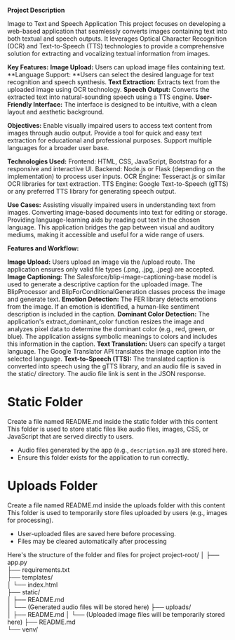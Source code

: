 **Project Description**

Image to Text and Speech Application
This project focuses on developing a web-based application that seamlessly converts images containing text into both textual and speech outputs. It leverages Optical Character Recognition (OCR) and Text-to-Speech (TTS) technologies to provide a comprehensive solution for extracting and vocalizing textual information from images.

**Key Features:**
**Image Upload:** Users can upload image files containing text.
**Language Support: **Users can select the desired language for text recognition and speech synthesis.
**Text Extraction:** Extracts text from the uploaded image using OCR technology.
**Speech Output:** Converts the extracted text into natural-sounding speech using a TTS engine.
**User-Friendly Interface:** The interface is designed to be intuitive, with a clean layout and aesthetic background.

**Objectives:**
Enable visually impaired users to access text content from images through audio output.
Provide a tool for quick and easy text extraction for educational and professional purposes.
Support multiple languages for a broader user base.

**Technologies Used:**
Frontend: HTML, CSS, JavaScript, Bootstrap for a responsive and interactive UI.
Backend: Node.js or Flask (depending on the implementation) to process user inputs.
OCR Engine: Tesseract.js or similar OCR libraries for text extraction.
TTS Engine: Google Text-to-Speech (gTTS) or any preferred TTS library for generating speech output.

**Use Cases:**
Assisting visually impaired users in understanding text from images.
Converting image-based documents into text for editing or storage.
Providing language-learning aids by reading out text in the chosen language.
This application bridges the gap between visual and auditory mediums, making it accessible and useful for a wide range of users.

**Features and Workflow:**

**Image Upload:**
Users upload an image via the /upload route.
The application ensures only valid file types (.png, .jpg, .jpeg) are accepted.
**Image Captioning:**
The Salesforce/blip-image-captioning-base model is used to generate a descriptive caption for the uploaded image.
The BlipProcessor and BlipForConditionalGeneration classes process the image and generate text.
**Emotion Detection:**
The FER library detects emotions from the image. If an emotion is identified, a human-like sentiment description is included in the caption.
**Dominant Color Detection:**
The application's extract_dominant_color function resizes the image and analyzes pixel data to determine the dominant color (e.g., red, green, or blue).
The application assigns symbolic meanings to colors and includes this information in the caption.
**Text Translation:**
Users can specify a target language. The Google Translator API translates the image caption into the selected language.
**Text-to-Speech (TTS):**
The translated caption is converted into speech using the gTTS library, and an audio file is saved in the static/ directory.
The audio file link is sent in the JSON response.


# Static Folder
Create a file named README.md inside the static folder with this content
This folder is used to store static files like audio files, images, CSS, or JavaScript that are served directly to users.

- Audio files generated by the app (e.g., `description.mp3`) are stored here.
- Ensure this folder exists for the application to run correctly.
  
# Uploads Folder
Create a file named README.md inside the uploads folder with this content
This folder is used to temporarily store files uploaded by users (e.g., images for processing).

- User-uploaded files are saved here before processing.
- Files may be cleared automatically after processing

Here's the structure of the folder and files for project
project-root/
│
├── app.py                     
├── requirements.txt           
├── templates/                 
│   └── index.html             
├── static/                   
│   ├── README.md              
│   └── (Generated audio files will be stored here)
├── uploads/                   
│   ├── README.md
│   └── (Uploaded image files will be temporarily stored here)
├── README.md                 
└── venv/                      
